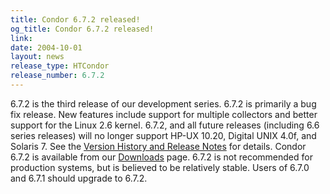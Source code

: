 ```yaml
---
title: Condor 6.7.2 released!
og_title: Condor 6.7.2 released!
link: 
date: 2004-10-01
layout: news
release_type: HTCondor
release_number: 6.7.2
---
```


6.7.2 is the third release of our development series. 6.7.2 is primarily a bug fix release. New features include support for multiple collectors and better support for the Linux 2.6 kernel. 6.7.2, and all future releases (including 6.6 series releases) will no longer support HP-UX 10.20, Digital UNIX 4.0f, and Solaris 7.  See the <a href="manual/latest-dev/9_Version_History.html"> Version History and Release Notes</a> for details.  Condor 6.7.2 is available from our <a href="downloads/">Downloads</a> page.  6.7.2 is not recommended for production systems, but is believed to be relatively stable. Users of 6.7.0 and 6.7.1 should upgrade to 6.7.2. 
